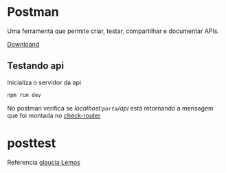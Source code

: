 # Postman

Uma ferramenta que permite criar, testar, compartilhar e documentar APIs.

[Downloand](https://dl.pstmn.io/download/latest/win64?deviceId=f6cc6e61-3c03-44a3-8f43-98dd9328e0a9)

## Testando api

Inicializa o servidor da api

```sh
npm run dev
```

No postman verifica se _localhost:`porta`/api_ está retornando a mensagem que foi montada no [check-router](../api/src/routes/check-router.ts)

# posttest

Referencia [glaucia Lemos](https://www.youtube.com/watch?v=igw22ZmaGrc)
